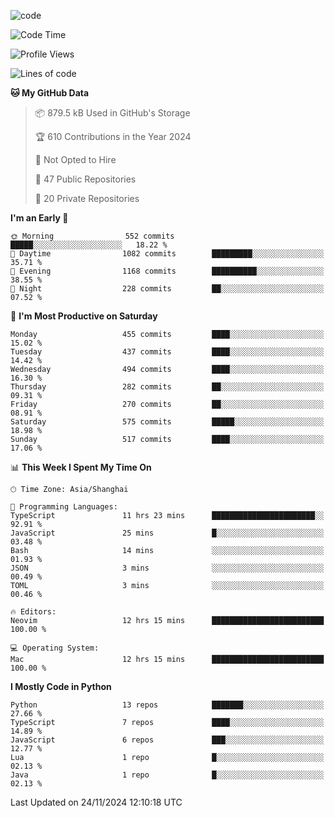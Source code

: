 
<!--
**liuyaanng/liuyaanng** is a ✨ _special_ ✨ repository because its `README.md` (this file) appears on your GitHub profile.

Here are some ideas to get you started:

- 🔭 I’m currently working on ...
- 🌱 I’m currently learning ...
- 👯 I’m looking to collaborate on ...
- 🤔 I’m looking for help with ...
- 💬 Ask me about ...
- 📫 How to reach me: ...
- 😄 Pronouns: ...
- ⚡ Fun fact: ...
-->


![code](https://cdn.jsdelivr.net/gh/liuyaanng/liuyaanng@1.0/code.gif) 

<!--START_SECTION:waka-->
![Code Time](http://img.shields.io/badge/Code%20Time-1%2C061%20hrs%2033%20mins-blue)

![Profile Views](http://img.shields.io/badge/Profile%20Views-0-blue)

![Lines of code](https://img.shields.io/badge/From%20Hello%20World%20I%27ve%20Written-14.9%20million%20lines%20of%20code-blue)

**🐱 My GitHub Data** 

> 📦 879.5 kB Used in GitHub's Storage 
 > 
> 🏆 610 Contributions in the Year 2024
 > 
> 🚫 Not Opted to Hire
 > 
> 📜 47 Public Repositories 
 > 
> 🔑 20 Private Repositories 
 > 
**I'm an Early 🐤** 

```text
🌞 Morning                552 commits         █████░░░░░░░░░░░░░░░░░░░░   18.22 % 
🌆 Daytime                1082 commits        █████████░░░░░░░░░░░░░░░░   35.71 % 
🌃 Evening                1168 commits        ██████████░░░░░░░░░░░░░░░   38.55 % 
🌙 Night                  228 commits         ██░░░░░░░░░░░░░░░░░░░░░░░   07.52 % 
```
📅 **I'm Most Productive on Saturday** 

```text
Monday                   455 commits         ████░░░░░░░░░░░░░░░░░░░░░   15.02 % 
Tuesday                  437 commits         ████░░░░░░░░░░░░░░░░░░░░░   14.42 % 
Wednesday                494 commits         ████░░░░░░░░░░░░░░░░░░░░░   16.30 % 
Thursday                 282 commits         ██░░░░░░░░░░░░░░░░░░░░░░░   09.31 % 
Friday                   270 commits         ██░░░░░░░░░░░░░░░░░░░░░░░   08.91 % 
Saturday                 575 commits         █████░░░░░░░░░░░░░░░░░░░░   18.98 % 
Sunday                   517 commits         ████░░░░░░░░░░░░░░░░░░░░░   17.06 % 
```


📊 **This Week I Spent My Time On** 

```text
🕑︎ Time Zone: Asia/Shanghai

💬 Programming Languages: 
TypeScript               11 hrs 23 mins      ███████████████████████░░   92.91 % 
JavaScript               25 mins             █░░░░░░░░░░░░░░░░░░░░░░░░   03.48 % 
Bash                     14 mins             ░░░░░░░░░░░░░░░░░░░░░░░░░   01.93 % 
JSON                     3 mins              ░░░░░░░░░░░░░░░░░░░░░░░░░   00.49 % 
TOML                     3 mins              ░░░░░░░░░░░░░░░░░░░░░░░░░   00.46 % 

🔥 Editors: 
Neovim                   12 hrs 15 mins      █████████████████████████   100.00 % 

💻 Operating System: 
Mac                      12 hrs 15 mins      █████████████████████████   100.00 % 
```

**I Mostly Code in Python** 

```text
Python                   13 repos            ███████░░░░░░░░░░░░░░░░░░   27.66 % 
TypeScript               7 repos             ████░░░░░░░░░░░░░░░░░░░░░   14.89 % 
JavaScript               6 repos             ███░░░░░░░░░░░░░░░░░░░░░░   12.77 % 
Lua                      1 repo              █░░░░░░░░░░░░░░░░░░░░░░░░   02.13 % 
Java                     1 repo              █░░░░░░░░░░░░░░░░░░░░░░░░   02.13 % 
```




 Last Updated on 24/11/2024 12:10:18 UTC
<!--END_SECTION:waka-->
